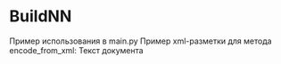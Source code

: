 # BuildNN

Пример использования в main.py
Пример xml-разметки для метода encode_from_xml:
<data>
	<text>
		Текст документа
	</text>
</data>
